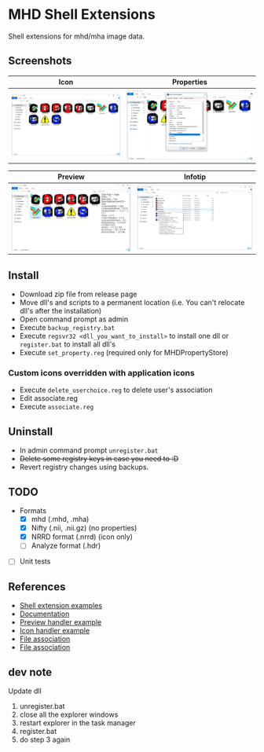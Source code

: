 # MHD Shell Extensions #
Shell extensions for mhd/mha image data.

## Screenshots ##
|Icon|Properties|
|---|---|
|![](screenshots/icons.png)|![](screenshots/properties.png)|

|Preview|Infotip|
|---|---|
|![](screenshots/preview.png)|![](screenshots/infotip.png)|

## Install ##
* Download zip file from release page
* Move dll's and scripts to a permanent location (i.e. You can't relocate dll's after the installation)
* Open command prompt as admin
* Execute `backup_registry.bat`
* Execute `regsvr32 <dll_you_want_to_install>` to install one dll or `register.bat` to install all dll's
* Execute `set_property.reg` (required only for MHDPropertyStore)

### Custom icons overridden with application icons ###
* Execute `delete_userchoice.reg` to delete user's association
* Edit associate.reg
* Execute `associate.reg`

## Uninstall ##
* In admin command prompt `unregister.bat`
* ~~Delete some registry keys in case you need to :D~~
* Revert registry changes using backups.
 
## TODO ##
- Formats
  - [X] mhd (.mhd, .mha)
  - [X] Nifty (.nii, .nii.gz) (no properties)
  * [X] NRRD format (.nrrd) (icon only)
  - [ ] Analyze format (.hdr)
- [ ] Unit tests

## References ##
* [Shell extension examples](http://eternalwindows.jp/shell/shellex/shellex00.html)
* [Documentation](https://msdn.microsoft.com/library/windows/desktop/cc144067(v=vs.85).aspx)
* [Preview handler example](https://code.msdn.microsoft.com/windowsapps/CppShellExtPreviewHandler-58db53b8)
* [Icon handler example](https://www.codeproject.com/Articles/797/The-Complete-Idiot-s-Guide-to-Writing-Shell-Extens)
* [File association](https://www.glamenv-septzen.net/view/14)
* [File association](https://www.ipentec.com/document/windows-not-recovery-icon-in-extension-disassociation)

## dev note ##
Update dll
1. unregister.bat
2. close all the explorer windows
3. restart explorer in the task manager
4. register.bat
5. do step 3 again
